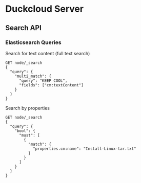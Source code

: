 # Duckcloud Server

## Search API

### Elasticsearch Queries

Search for text content (full text search)

```
GET node/_search
{
  "query": {
    "multi_match": {
      "query": "KEEP COOL",
      "fields": ["cm:textContent"]
    }
  }
}
```

Search by properties

```
GET node/_search
{
  "query": {
    "bool": {
      "must": [
        {
          "match": {
            "properties.cm:name": "Install-Linux-tar.txt"
          }
        }
      ]
    }
  }
}
```
